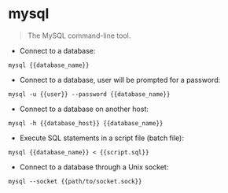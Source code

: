 # mysql

> The MySQL command-line tool.

- Connect to a database:

`mysql {{database_name}}`

- Connect to a database, user will be prompted for a password:

`mysql -u {{user}} --password {{database_name}}`

- Connect to a database on another host:

`mysql -h {{database_host}} {{database_name}}`

- Execute SQL statements in a script file (batch file):

`mysql {{database_name}} < {{script.sql}}`

- Connect to a database through a Unix socket:

`mysql --socket {{path/to/socket.sock}}`
